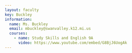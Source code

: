 ```yaml
---
layout: faculty
key: Buckley
information:
  name: Ms. Buckley
  email: mbuckley@swanvalley.k12.mi.us
  courses:
    - name: Study Skills and English 9A
      video: https://www.youtube.com/embed/G8BjJ6UogAk
---
```

